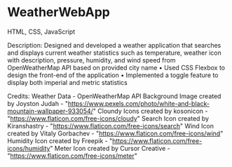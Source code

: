 # WeatherWebApp

HTML, CSS, JavaScript

Description: Designed and developed a weather application that searches and displays current weather statistics such as temperature, weather icon with description, pressure, humidity, and wind speed from OpenWeatherMap API based on provided city name
• Used CSS Flexbox to design the front-end of the application
• Implemented a toggle feature to display both imperial and metric statistics

Credits:
Weather Data - OpenWeatherMap API
Background Image created by Joyston Judah - "https://www.pexels.com/photo/white-and-black-mountain-wallpaper-933054/"
Cloundy Icons created by kosonicon - "https://www.flaticon.com/free-icons/cloudy"
Search Icon created by Kiranshastry - "https://www.flaticon.com/free-icons/search"
Wind Icon created by Vitaly Gorbachev - "https://www.flaticon.com/free-icons/wind" 
Humidity Icon created by Freepik - "https://www.flaticon.com/free-icons/humidity"
Meter Icon created by Cursor Creative - "https://www.flaticon.com/free-icons/meter"
     
 
